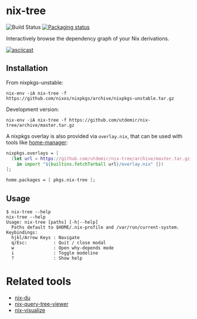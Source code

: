 # nix-tree

![Build Status](https://github.com/utdemir/nix-tree/workflows/nix-build/badge.svg)
[![Packaging status](https://repology.org/badge/vertical-allrepos/nix-tree.svg)](https://repology.org/project/nix-tree/versions)


Interactively browse the dependency graph of your Nix derivations.

[![asciicast](https://asciinema.org/a/ahDveBL1gs5t36z1myePtrKpR.svg)](https://asciinema.org/a/ahDveBL1gs5t36z1myePtrKpR)

## Installation

From nixpkgs-unstable:

```
nix-env -iA nix-tree -f https://github.com/nixos/nixpkgs/archive/nixpkgs-unstable.tar.gz
```

Development version:

```
nix-env -iA nix-tree -f https://github.com/utdemir/nix-tree/archive/master.tar.gz
```

A nixpkgs overlay is also provided via `overlay.nix`, that can be used
with tools like [home-manager][]:

```nix
nixpkgs.overlays = [
  (let url = https://github.com/utdemir/nix-tree/archive/master.tar.gz;
    in import "${builtins.fetchTarball url}/overlay.nix" {})
];

home.packages = [ pkgs.nix-tree ];
```



## Usage

```
$ nix-tree --help
nix-tree --help
Usage: nix-tree [paths] [-h|--help]
  Paths default to $HOME/.nix-profile and /var/run/current-system.
Keybindings:
  hjkl/Arrow Keys : Navigate
  q/Esc:          : Quit / close modal
  w               : Open why-depends mode
  i               : Toggle modeline
  ?               : Show help
```

[home-manager]: https://github.com/rycee/home-manager

# Related tools

* [nix-du](https://github.com/symphorien/nix-du)
* [nix-query-tree-viewer](https://github.com/cdepillabout/nix-query-tree-viewer)
* [nix-visualize](https://github.com/craigmbooth/nix-visualize)
